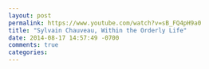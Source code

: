 ```yaml
---
layout: post
permalink: https://www.youtube.com/watch?v=sB_FQ4pH9a0
title: "Sylvain Chauveau, Within the Orderly Life"
date: 2014-08-17 14:57:49 -0700
comments: true
categories: 
---
```

